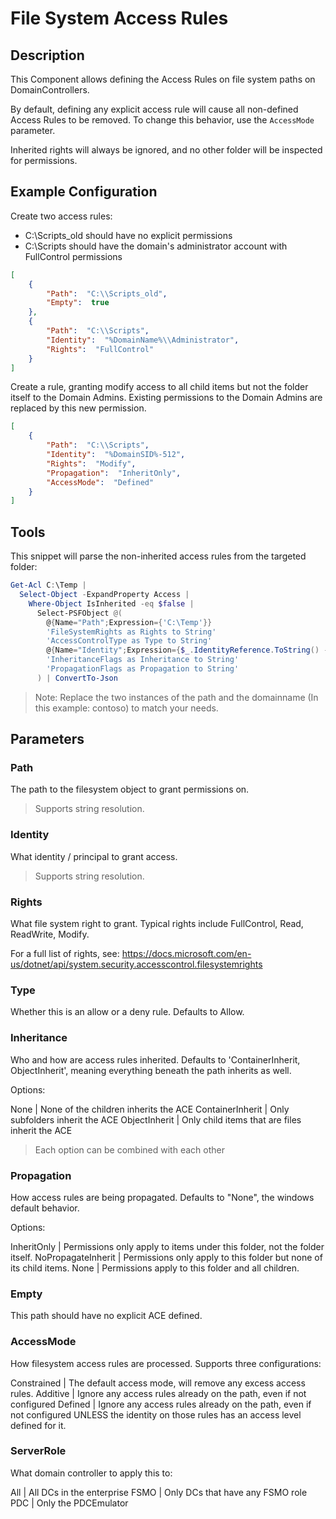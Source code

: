 ﻿# File System Access Rules

## Description

This Component allows defining the Access Rules on file system paths on DomainControllers.

By default, defining any explicit access rule will cause all non-defined Access Rules to be removed.
To change this behavior, use the `AccessMode` parameter.

Inherited rights will always be ignored, and no other folder will be inspected for permissions.

## Example Configuration

Create two access rules:

+ C:\Scripts_old should have no explicit permissions
+ C:\Scripts should have the domain's administrator account with FullControl permissions

```json
[
    {
        "Path":  "C:\\Scripts_old",
        "Empty":  true
    },
    {
        "Path":  "C:\\Scripts",
        "Identity":  "%DomainName%\\Administrator",
        "Rights":  "FullControl"
    }
]
```

Create a rule, granting modify access to all child items but not the folder itself to the Domain Admins.
Existing permissions to the Domain Admins are replaced by this new permission.

```json
[
    {
        "Path":  "C:\\Scripts",
        "Identity":  "%DomainSID%-512",
        "Rights":  "Modify",
		"Propagation":  "InheritOnly",
		"AccessMode":  "Defined"
    }
]
```

## Tools

This snippet will parse the non-inherited access rules from the targeted folder:

```powershell
Get-Acl C:\Temp |
  Select-Object -ExpandProperty Access |
    Where-Object IsInherited -eq $false |
      Select-PSFObject @(
        @{Name="Path";Expression={'C:\Temp'}}
        'FileSystemRights as Rights to String'
        'AccessControlType as Type to String'
        @{Name="Identity";Expression={$_.IdentityReference.ToString() -replace '^contoso','%DomainNetBIOSName%'}}
        'InheritanceFlags as Inheritance to String'
        'PropagationFlags as Propagation to String'
      ) | ConvertTo-Json
```

> Note: Replace the two instances of the path and the domainname (In this example: contoso) to match your needs.

## Parameters

### Path

The path to the filesystem object to grant permissions on.

> Supports string resolution.

### Identity

What identity / principal to grant access.

> Supports string resolution.

### Rights

What file system right to grant.
Typical rights include FullControl, Read, ReadWrite, Modify.

For a full list of rights, see: https://docs.microsoft.com/en-us/dotnet/api/system.security.accesscontrol.filesystemrights

### Type

Whether this is an allow or a deny rule.
Defaults to Allow.

### Inheritance

Who and how are access rules inherited.
Defaults to 'ContainerInherit, ObjectInherit', meaning everything beneath the path inherits as well.

Options:

None | None of the children inherits the ACE
ContainerInherit | Only subfolders inherit the ACE
ObjectInherit | Only child items that are files inherit the ACE

> Each option can be combined with each other

### Propagation

How access rules are being propagated.
Defaults to "None", the windows default behavior.

Options:

InheritOnly | Permissions only apply to items under this folder, not the folder itself.
NoPropagateInherit | Permissions only apply to this folder but none of its child items.
None | Permissions apply to this folder and all children.

### Empty

This path should have no explicit ACE defined.

### AccessMode

How filesystem access rules are processed.
Supports three configurations:

Constrained | The default access mode, will remove any excess access rules.
Additive | Ignore any access rules already on the path, even if not configured
Defined | Ignore any access rules already on the path, even if not configured UNLESS the identity on those rules has an access level defined for it.

### ServerRole

What domain controller to apply this to:

All | All DCs in the enterprise
FSMO | Only DCs that have any FSMO role
PDC | Only the PDCEmulator
